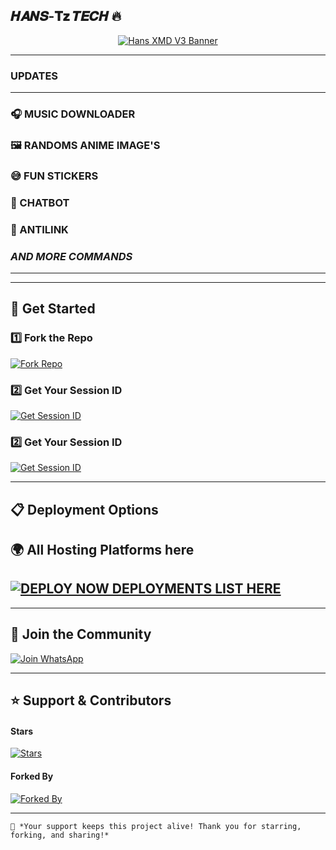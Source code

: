 ##          𝑯𝑨𝑵𝑺-𝐓𝐳 𝑻𝑬𝑪𝑯 🔥

<p align="center">
  <a href="https://whatsapp.com/channel/0029VasiOoR3bbUw5aV4qB31">
    <img src="https://files.catbox.moe/1mdmlu.jpg" alt="Hans XMD V3 Banner" />
  </a>
</p>

---
### UPDATES
---
### 🎧 MUSIC DOWNLOADER
### 🖼️ RANDOMS ANIME IMAGE'S
### 😅 FUN STICKERS
### 🤖 CHATBOT
### 🔗 ANTILINK
### *AND MORE COMMANDS*
---

---
## 🚀 Get Started  

### 1️⃣ Fork the Repo  
[![Fork Repo](https://img.shields.io/badge/Fork-Repo-222222?style=for-the-badge&logo=github)](https://github.com/Mrhanstz/HANS-XMD_V3/fork)

### 2️⃣ Get Your Session ID
[![Get Session ID](https://img.shields.io/badge/Get-Session%20ID-orange?style=for-the-badge&logo=key)](https://hans-tz-site.onrender.com)

### 2️⃣ Get Your Session ID
[![Get Session ID](https://img.shields.io/badge/Get-Session%20ID-orange?style=for-the-badge&logo=key)](https://hans-tz-site.onrender.com/pair)

---

## 📋 Deployment Options  

## 🌍 All Hosting Platforms here 

## [![DEPLOY NOW DEPLOYMENTS LIST HERE](https://img.shields.io/badge/Deploy-Hans%20Hosting-00C853?style=for-the-badge&logo=cloudflare)](https://hans-tech.vercel.app/)

---

## 📲 Join the Community  

[![Join WhatsApp](https://img.shields.io/badge/Join-WhatsApp-25D366?style=for-the-badge&logo=whatsapp)](https://whatsapp.com/channel/0029VasiOoR3bbUw5aV4qB31)

---

## ⭐ Support & Contributors  

#### **Stars**  
[![Stars](https://img.shields.io/github/stars/Mrhanstz/HANS-XMD_V3?color=yellow&style=for-the-badge&logo=starship)](https://github.com/Mrhanstz/HANS-XMD_V3/stargazers)  

#### **Forked By**  
[![Forked By](https://img.shields.io/github/forks/Mrhanstz/HANS-XMD_V3?color=green&style=for-the-badge&logo=git)](https://github.com/Mrhanstz/HANS-XMD_V3/network/members)  

---

`🚀 *Your support keeps this project alive! Thank you for starring, forking, and sharing!*`
